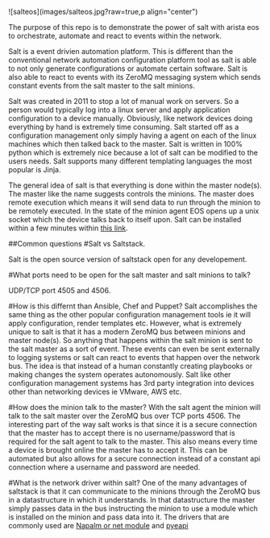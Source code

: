    ![salteos](images/salteos.jpg?raw=true,p align="center")

The purpose of this repo is to demonstrate the power of salt with arista eos to orchestrate, automate and react to events within the network.

Salt is a event drivien automation platform.  This is different than the conventional network automation configuration platform tool as salt is able to not only generate configurations or automate certain software.  Salt is also able to react to events with its ZeroMQ messaging system which sends constant events from the salt master to the salt minions.

Salt was created in 2011 to stop a lot of manual work on servers.  So a person would typically log into a linux server and apply application configuration to a device manually.  Obviously, like network devices doing everything by hand is extremely time consuming.  Salt started off as a configuration management only simply having a agent on each of the linux machines which then talked back to the master. Salt is written in 100% python which is extremely nice because a lot of salt can be modified to the users needs. Salt supports many different templating languages the most popular is Jinja. 

The general idea of salt is that everything is done within the master node(s).  The master like the name suggests controls the minions.  The master does remote execution which means it will send data to run through the minion to be remotely executed.  In the state of the minion agent EOS opens up a unix socket which the device talks back to itself upon.  Salt can be installed within a few minutes within [this link](https://docs.saltstack.com/en/latest/topics/tutorials/walkthrough.html).


##Common questions
#Salt vs Saltstack.

Salt is the open source version of saltstack open for any developement.

#What ports need to be open for the salt master and salt minions to talk?

UDP/TCP port 4505 and 4506.

#How is this differnt than Ansible, Chef and Puppet?
Salt accomplishes the same thing as the other popular configuration management tools ie it will apply configuration, render templates etc.  However, what is extremely unique to salt is that it has a modern ZeroMQ bus between minions and master node(s).  So anything that happens within the salt minion is sent to the salt master as a sort of event.  These events can even be sent externally to logging systems or salt can react to events that happen over the network bus.  The idea is that instead of a human constantly creating playbooks or making changes the system operates autonomously.  Salt like other configuration management systems has 3rd party integration into devices other than networking devices ie VMware, AWS etc.  


#How does the minion talk to the master?
With the salt agent the minion will talk to the salt master over the ZeroMQ bus over TCP ports 4506.  The interesting part of the way salt works is that since it is a secure connection that the master has to accept there is no username/password that is required for the salt agent to talk to the master. This also means every time a device is brought online the master has to accept it.  This can be automated but also allows for a secure connection instead of a constant api connection where a username and password are needed.

#What is the network driver within salt?
One of the many advantages of saltstack is that it can communicate to the minions through the ZeroMQ bus in a datastructure in which it understands.  In that datastructure the master simply passes data in the bus instructing the minion to use a module which is installed on the minion and pass data into it.  The drivers that are commonly used are [Napalm or net module](https://docs.saltstack.com/en/latest/ref/modules/all/salt.modules.network.html) and [pyeapi](https://docs.saltstack.com/en/latest/ref/modules/all/salt.modules.arista_pyeapi.html)
